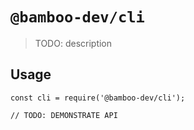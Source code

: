 # `@bamboo-dev/cli`

> TODO: description

## Usage

```
const cli = require('@bamboo-dev/cli');

// TODO: DEMONSTRATE API
```
